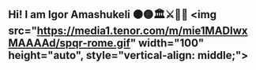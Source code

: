 ## Hi! I am Igor Amashukeli ⚫🟡🏛️⚔️📜🏺 <img src="https://media1.tenor.com/m/mie1MADIwxMAAAAd/spqr-rome.gif" width="100" height="auto", style="vertical-align: middle;">

<!--
**IgorAmashukeli/IgorAmashukeli** is a ✨ _special_ ✨ repository because its `README.md` (this file) appears on your GitHub profile.

Here are some ideas to get you started:

- 🔭 I’m currently working on ...
- 🌱 I’m currently learning ...
- 👯 I’m looking to collaborate on ...
- 🤔 I’m looking for help with ...
- 💬 Ask me about ...
- 📫 How to reach me: ...
- 😄 Pronouns: ...
- ⚡ Fun fact: ...
-->




